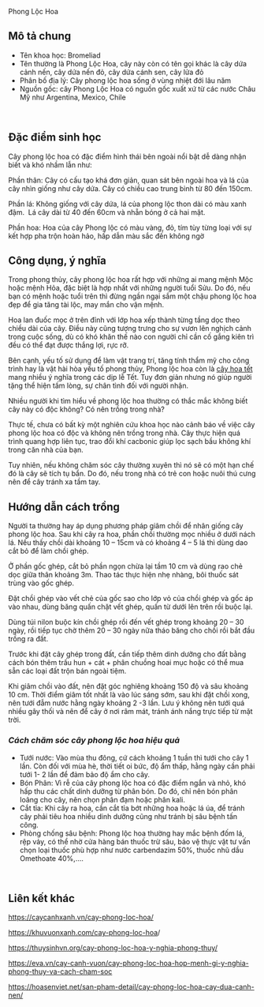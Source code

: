 Phong Lộc Hoa
## **Mô tả chung**

* Tên khoa học: Bromeliad
* Tên thường là Phong Lộc Hoa, cây này còn có tên gọi khác là cây dứa cảnh nến, cây dứa nến đỏ, cây dứa cánh sen, cây lửa đỏ
* Phân bố địa lý: Cây phong lộc hoa sống ở vùng nhiệt đới lâu năm
* Nguồn gốc: cây Phong Lộc Hoa có nguồn gốc xuất xứ từ các nước Châu Mỹ như Argentina, Mexico, Chile

  
 

## **Đặc điểm sinh học**

Cây phong lộc hoa có đặc điểm hình thái bên ngoài nổi bật dễ dàng nhận biết và khó nhầm lẫn như:

Phần thân: Cây có cấu tạo khá đơn giản, quan sát bên ngoài hoa và lá của cây nhìn giống như cây dứa. Cây có chiều cao trung bình từ 80 đến 150cm. 

Phần lá: Không giống với cây dứa, lá của phong lộc thon dài có màu xanh đậm.  Lá cây dài từ 40 đến 60cm và nhẵn bóng ở cả hai mặt.

Phần hoa: Hoa của cây Phong lộc có màu vàng, đỏ, tím tùy từng loại với sự kết hợp pha trộn hoàn hảo, hấp dẫn màu sắc đến không ngờ

## **Công dụng, ý nghĩa**

Trong phong thủy, cây phong lộc hoa rất hợp với những ai mang mệnh Mộc hoặc mệnh Hỏa, đặc biệt là hợp nhất với những người tuổi Sửu. Do đó, nếu bạn có mệnh hoặc tuổi trên thì đừng ngần ngại sắm một chậu phong lộc hoa đẹp để gia tăng tài lộc, may mắn cho vận mệnh. 

Hoa lan đuốc mọc ở trên đỉnh với lớp hoa xếp thành từng tầng dọc theo chiều dài của cây. Điều này cũng tượng trưng cho sự vươn lên nghịch cảnh trong cuộc sống, dù có khó khăn thế nào con người chỉ cần cố gắng kiên trì đều có thể đạt được thắng lợi, rực rỡ. 

Bên cạnh, yếu tố sử dụng để làm vật trang trí, tăng tính thẩm mỹ cho công trình hay là vật hài hòa yếu tố phong thủy, Phong lộc hoa còn là [cây hoa tết](https://caycanhxanh.vn/hoa-tet/) mang nhiều ý nghĩa trong các dịp lễ Tết. Tuy đơn giản nhưng nó giúp người tặng thể hiện tấm lòng, sự chân tình đối với người nhận. 

Nhiều người khi tìm hiểu về phong lộc hoa thường có thắc mắc không biết cây này có độc không? Có nên trồng trong nhà? 

Thực tế, chưa có bất kỳ một nghiên cứu khoa học nào cảnh báo về việc cây phong lộc hoa có độc và không nên trồng trong nhà. Cây thực hiện quá trình quang hợp liên tục, trao đổi khí cacbonic giúp lọc sạch bầu không khí trong căn nhà của bạn. 

Tuy nhiên, nếu không chăm sóc cây thường xuyên thì nó sẽ có một hạn chế đó là cây sẽ tích tụ bẩn. Do đó, nếu trong nhà có trẻ con hoặc nuôi thú cưng nên để cây tránh xa tầm tay. 

## **Hướng dẫn cách trồng**

Người ta thường hay áp dụng phương pháp giâm chồi để nhân giống cây phong lộc hoa. Sau khi cây ra hoa, phần chồi thường mọc nhiều ở dưới nách lá. Nếu thấy chồi dài khoảng 10 – 15cm và có khoảng 4 – 5 lá thì dùng dao cắt bỏ để làm chồi ghép. 

Ở phần gốc ghép, cắt bỏ phần ngọn chừa lại tầm 10 cm và dùng rao chẻ dọc giữa thân khoảng 3m. Thao tác thực hiện nhẹ nhàng, bôi thuốc sát trùng vào gốc ghép. 

Đặt chồi ghép vào vết chẻ của gốc sao cho lớp vỏ của chồi ghép và gốc áp vào nhau, dùng băng quấn chặt vết ghép, quấn từ dưới lên trên rồi buộc lại. 

Dùng túi nilon buộc kín chồi ghép rồi đến vết ghép trong khoảng 20 – 30 ngày, rồi tiếp tục chờ thêm 20 – 30 ngày nữa tháo băng cho chồi rồi bắt đầu trồng ra đất. 

Trước khi đặt cây ghép trong đất, cần tiếp thêm dinh dưỡng cho đất bằng cách bón thêm trấu hun + cát + phân chuồng hoai mục hoặc có thể mua sẵn các loại đất trộn bán ngoài tiệm. 

Khi giâm chồi vào đất, nên đặt góc nghiêng khoảng 150 độ và sâu khoảng 10 cm. Thời điểm giâm tốt nhất là vào lúc sáng sớm, sau khi đặt chồi xong, nên tưới đẫm nước hằng ngày khoảng 2 -3 lần. Lưu ý không nên tưới quá nhiều gây thối và nên để cây ở nơi râm mát, tránh ánh nắng trực tiếp từ mặt trời. 

### ***Cách chăm sóc cây phong lộc hoa hiệu quả***

* Tưới nước: Vào mùa thu đông, cứ cách khoảng 1 tuần thì tưới cho cây 1 lần. Còn đối với mùa hè, thời tiết oi bức, độ ẩm thấp, hằng ngày cần phải tưới 1- 2 lần để đảm bảo độ ẩm cho cây.
* Bón Phân: Vì rễ của cây phong lộc hoa có đặc điểm ngắn và nhỏ, khó hấp thu các chất dinh dưỡng từ phân bón. Do đó, chỉ nên bón phân loãng cho cây, nên chọn phân đạm hoặc phân kali.
* Cắt tỉa: Khi cây ra hoa, cần cắt tỉa bớt những hoa hoặc lá úa, để tránh cây phải tiêu hoa nhiều dinh dưỡng cũng như tránh bị sâu bệnh tấn công.
* Phòng chống sâu bệnh: Phong lộc hoa thường hay mắc bệnh đốm lá, rệp vảy, có thể nhờ cửa hàng bán thuốc trừ sâu, bảo vệ thực vật tư vấn chọn loại thuốc phù hợp như nước carbendazim 50%, thuốc nhũ dầu Omethoate 40%,….

 

## **Liên kết khác**

<https://caycanhxanh.vn/cay-phong-loc-hoa/>

<https://khuvuonxanh.com/cay-phong-loc-hoa>/

<https://thuysinhvn.org/cay-phong-loc-hoa-y-nghia-phong-thuy/>

<https://eva.vn/cay-canh-vuon/cay-phong-loc-hoa-hop-menh-gi-y-nghia-phong-thuy-va-cach-cham-soc>

https://hoasenviet.net/san-pham-detail/cay-phong-loc-hoa-cay-dua-canh-nen/

  
 

